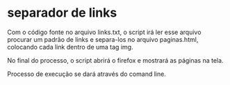 # separador de links

Com o código fonte no arquivo links.txt, o script irá ler esse arquivo
procurar um padrão de links e separa-los no arquivo paginas.html,
colocando cada link dentro de uma tag img.

No final do processo, o script abrirá o firefox e mostrará as páginas na tela.

Processo de execução se dará através do comand line.
